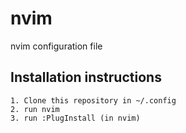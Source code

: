 # nvim
nvim configuration file

## Installation instructions

    1. Clone this repository in ~/.config
    2. run nvim
    3. run :PlugInstall (in nvim)
